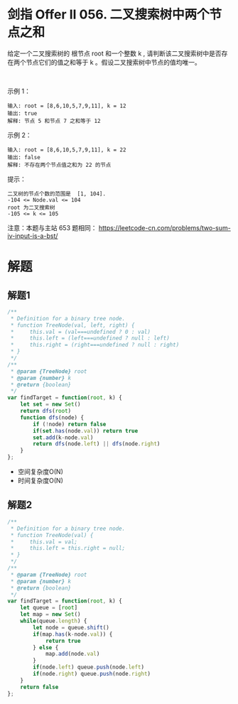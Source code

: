 # 剑指 Offer II 056. 二叉搜索树中两个节点之和
给定一个二叉搜索树的 根节点 root 和一个整数 k , 请判断该二叉搜索树中是否存在两个节点它们的值之和等于 k 。假设二叉搜索树中节点的值均唯一。

 

示例 1：
```
输入: root = [8,6,10,5,7,9,11], k = 12
输出: true
解释: 节点 5 和节点 7 之和等于 12
```
示例 2：
```
输入: root = [8,6,10,5,7,9,11], k = 22
输出: false
解释: 不存在两个节点值之和为 22 的节点
```

提示：
```
二叉树的节点个数的范围是  [1, 104].
-104 <= Node.val <= 104
root 为二叉搜索树
-105 <= k <= 105
```

注意：本题与主站 653 题相同： https://leetcode-cn.com/problems/two-sum-iv-input-is-a-bst/

# 解题
## 解题1
```js
/**
 * Definition for a binary tree node.
 * function TreeNode(val, left, right) {
 *     this.val = (val===undefined ? 0 : val)
 *     this.left = (left===undefined ? null : left)
 *     this.right = (right===undefined ? null : right)
 * }
 */
/**
 * @param {TreeNode} root
 * @param {number} k
 * @return {boolean}
 */
var findTarget = function(root, k) {
    let set = new Set()
    return dfs(root)
    function dfs(node) {
        if (!node) return false
        if(set.has(node.val)) return true
        set.add(k-node.val)
        return dfs(node.left) || dfs(node.right)
    }
};
```
- 空间复杂度O(N)
- 时间复杂度O(N)

## 解题2
```js
/**
 * Definition for a binary tree node.
 * function TreeNode(val) {
 *     this.val = val;
 *     this.left = this.right = null;
 * }
 */
/**
 * @param {TreeNode} root
 * @param {number} k
 * @return {boolean}
 */
var findTarget = function(root, k) {
    let queue = [root]
    let map = new Set()
    while(queue.length) {
        let node = queue.shift()
        if(map.has(k-node.val)) {
            return true
        } else {
            map.add(node.val)
        }
        if(node.left) queue.push(node.left)
        if(node.right) queue.push(node.right)  
    }
    return false
};
```
